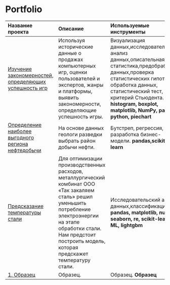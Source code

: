 # Portfolio
| Название проекта | Описание | Используемые инструменты | 
| :---------------------- | :---------------------- | :---------------------- |
| [Изучение закономерностей, определяющих успешность игр](patterns_of_a_successful_game) | Используя исторические данные о продажах компьютерных игр, оценки пользователей и экспертов, жанры и платформы, выявить закономерности, определяющие успешность игры. |Визуализация данных,исследовательский анализ данных,описательная статистика,предобработка данных,проверка статистических гипотез, обработка данных, статистический тест, критерий Стьюдента. **histogram, boxplot, matplotlib, NumPy, pandas, python, piechart**|
| [Определение наиболее выгодного региона нефтедобычи](choosing_the_location_for_the_well) | На основе данных геологи разведки выбрать район добычи нефти. |Бутстреп, регрессия, разработка бизнес-модели. **pandas,scikit-learn**|
| [Предсказание температуры стали](predicting_the_temperature_of_steel) | Для оптимизации производственных расходов, металлургический комбинат ООО «Так закаляем сталь» решил уменьшить потребление электроэнергии на этапе обработки стали. Нам предстоит построить модель, которая предскажет температуру стали.|Исследовательский анализ данных,классификация. **pandas, matplotlib, numpy, seaborn, re, scikit-learn, ML, lightgbm**|
| [1. Образец](choosing_the_location_for_the_well) | Образец. |Образец. **Образец**|
